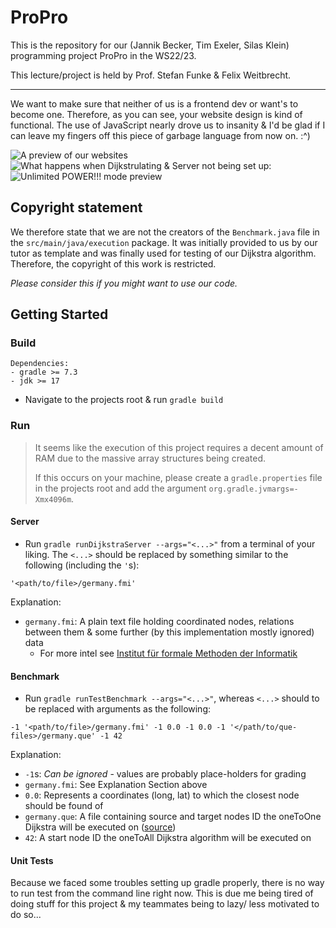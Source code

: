 # ProPro

This is the repository for our (Jannik Becker, Tim Exeler, Silas Klein) programming project ProPro in the WS22/23.

This lecture/project is held by Prof. Stefan Funke & Felix Weitbrecht.

---

We want to make sure that neither of us is a frontend dev or want's to become one.
Therefore, as you can see, your website design is kind of functional.
The use of JavaScript nearly drove us to insanity & I'd be glad if I can leave my fingers off this piece of garbage language from now on. :^)

![A preview of our websites](./preview-pictures/priview.png)
![What happens when Dijkstrulating & Server not being set up:](./preview-pictures/preview-server-status-message.png)
![Unlimited POWER!!! mode preview](./preview-pictures/preview-star-wars-mode.png)

## Copyright statement

We therefore state that we are not the creators of the `Benchmark.java` file in the `src/main/java/execution` package.
It was initially provided to us by our tutor as template and was finally used for testing of our Dijkstra algorithm.
Therefore, the copyright of this work is restricted.

*Please consider this if you might want to use our code.*

## Getting Started

### Build

```
Dependencies:
- gradle >= 7.3
- jdk >= 17
```
- Navigate to the projects root & run `gradle build`

### Run

> It seems like the execution of this project requires a decent amount of RAM due to the massive array structures being created.
> 
> If this occurs on your machine, please create a `gradle.properties` file in the projects root and add the argument `org.gradle.jvmargs=-Xmx4096m`.

#### Server

- Run `gradle runDijkstraServer --args="<...>"` from a terminal of your liking. The `<...>` should be replaced by something similar to the following (including the `'`s):

```shell
'<path/to/file>/germany.fmi'
```

Explanation:

- `germany.fmi`: A plain text file holding coordinated nodes, relations between them & some further (by this implementation mostly ignored) data
  - For more intel see [Institut für formale Methoden der Informatik](https://fmi.uni-stuttgart.de/alg/research/stuff/)

#### Benchmark

- Run `gradle runTestBenchmark --args="<...>"`, whereas `<...>` should to be replaced with arguments as the following:
```shell
-1 '<path/to/file>/germany.fmi' -1 0.0 -1 0.0 -1 '</path/to/que-files>/germany.que' -1 42
```

Explanation:

- `-1`s: *Can be ignored* - values are probably place-holders for grading
- `germany.fmi`: See Explanation Section above
- `0.0`: Represents a coordinates (long, lat) to which the closest node should be found of
- `germany.que`: A file containing source and target nodes ID the oneToOne Dijkstra will be executed on ([source](https://fmi.uni-stuttgart.de/files/alg/data/graphs/Benchs.tar.bz2))
- `42`:  A start node ID the oneToAll Dijkstra algorithm will be executed on

#### Unit Tests

Because we faced some troubles setting up gradle properly, there is no way to run test from the command line right now. This is due me being tired of doing stuff for this project & my teammates being to lazy/ less motivated to do so...
